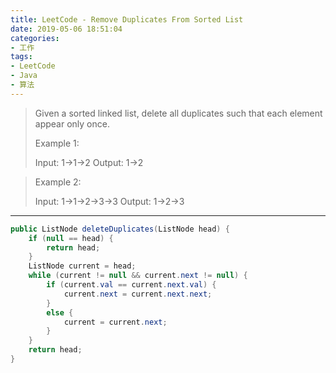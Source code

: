 ```yaml
---
title: LeetCode - Remove Duplicates From Sorted List
date: 2019-05-06 18:51:04
categories:
- 工作
tags:
- LeetCode
- Java
- 算法
---
```

> Given a sorted linked list, delete all duplicates such that each element appear only once.
> 
> Example 1:
> 
> Input: 1->1->2
> Output: 1->2

> Example 2:
> 
> Input: 1->1->2->3->3
> Output: 1->2->3

---

```java
public ListNode deleteDuplicates(ListNode head) {
    if (null == head) {
        return head;
    }
    ListNode current = head;
    while (current != null && current.next != null) {
        if (current.val == current.next.val) {
            current.next = current.next.next;
        }
        else {
            current = current.next;
        }
    }
    return head;
}
```